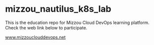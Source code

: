 # mizzou_nautilus_k8s_lab
This is the education repo for Mizzou Cloud DevOps learning platform. Check the web link below to participate. 

www.mizzouclouddevops.net
